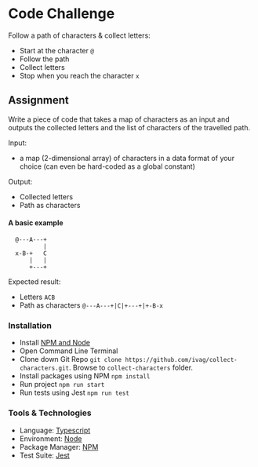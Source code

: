 # Code Challenge
Follow a path of characters & collect letters:

- Start at the character `@`
- Follow the path
- Collect letters
- Stop when you reach the character `x`

## Assignment

Write a piece of code that takes a map of characters as an input and outputs the collected letters and the list of characters of the travelled path.

Input:

- a map (2-dimensional array) of characters in a data format of your choice (can even be hard-coded as a global constant)

Output:

- Collected letters
- Path as characters

#### A basic example

```
  @---A---+
          |
  x-B-+   C
      |   |
      +---+
```

Expected result: 
- Letters ```ACB```
- Path as characters ```@---A---+|C|+---+|+-B-x```


### Installation
- Install [NPM and Node](https://nodejs.org/en/download/)
- Open Command Line Terminal
- Clone down Git Repo `git clone https://github.com/ivag/collect-characters.git`. Browse to `collect-characters` folder.
- Install packages using NPM `npm install`
- Run project `npm run start`
- Run tests using Jest `npm run test`


### Tools & Technologies
* Language: [Typescript](https://www.typescriptlang.org/)
* Environment: [Node](https://nodejs.org)
* Package Manager: [NPM](https://www.npmjs.com/)
* Test Suite: [Jest](https://facebook.github.io/jest/en/)
